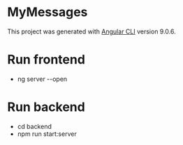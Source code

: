 # MyMessages

This project was generated with [Angular CLI](https://github.com/angular/angular-cli) version 9.0.6.

# Run frontend
* ng server --open

# Run backend

* cd backend
* npm run start:server


